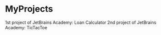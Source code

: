 # MyProjects
1st project of JetBrains Academy: Loan Calculator
2nd project of JetBrains Academy: TicTacToe
